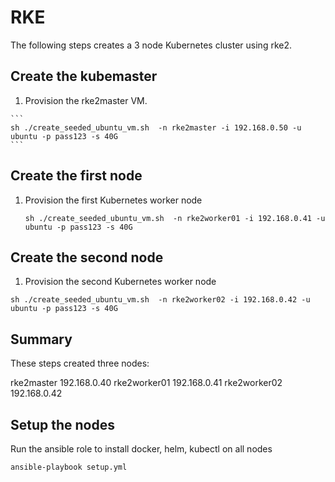 # RKE

The following steps creates a 3 node Kubernetes cluster using rke2.

## Create the kubemaster
    
  1. Provision the rke2master VM.

    ```
    sh ./create_seeded_ubuntu_vm.sh  -n rke2master -i 192.168.0.50 -u ubuntu -p pass123 -s 40G
    ```

## Create the first node


1. Provision the first Kubernetes worker node

    ```
    sh ./create_seeded_ubuntu_vm.sh  -n rke2worker01 -i 192.168.0.41 -u ubuntu -p pass123 -s 40G
    ```


## Create the second node

1. Provision the second Kubernetes worker node

  ```
  sh ./create_seeded_ubuntu_vm.sh  -n rke2worker02 -i 192.168.0.42 -u ubuntu -p pass123 -s 40G
  ```


## Summary

These steps created three nodes:

rke2master 192.168.0.40
rke2worker01 192.168.0.41
rke2worker02 192.168.0.42

## Setup the nodes  

Run the ansible role to install docker, helm, kubectl on all nodes

```
ansible-playbook setup.yml 
```